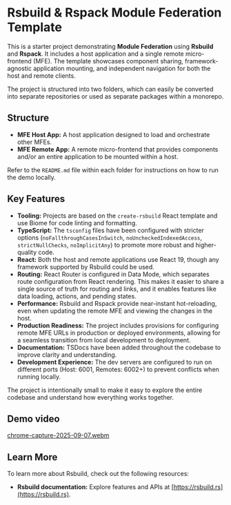 # Rsbuild & Rspack Module Federation Template

This is a starter project demonstrating **Module Federation** using **Rsbuild** and **Rspack**. It includes a host application and a single remote micro-frontend (MFE). The template showcases component sharing, framework-agnostic application mounting, and independent navigation for both the host and remote clients.

The project is structured into two folders, which can easily be converted into separate repositories or used as separate packages within a monorepo.

## Structure

* **MFE Host App:** A host application designed to load and orchestrate other MFEs.
* **MFE Remote App:** A remote micro-frontend that provides components and/or an entire application to be mounted within a host.

Refer to the `README.md` file within each folder for instructions on how to run the demo locally.

## Key Features

* **Tooling:** Projects are based on the `create-rsbuild` React template and use Biome for code linting and formatting.
* **TypeScript:** The `tsconfig` files have been configured with stricter options (`noFallthroughCasesInSwitch`, `noUncheckedIndexedAccess`, `strictNullChecks`, `noImplicitAny`) to promote more robust and higher-quality code.
* **React:** Both the host and remote applications use React 19, though any framework supported by Rsbuild could be used.
* **Routing:** React Router is configured in Data Mode, which separates route configuration from React rendering. This makes it easier to share a single source of truth for routing and links, and it enables features like data loading, actions, and pending states.
* **Performance:** Rsbuild and Rspack provide near-instant hot-reloading, even when updating the remote MFE and viewing the changes in the host.
* **Production Readiness:** The project includes provisions for configuring remote MFE URLs in production or deployed environments, allowing for a seamless transition from local development to deployment.
* **Documentation:** TSDocs have been added throughout the codebase to improve clarity and understanding.
* **Development Experience:** The dev servers are configured to run on different ports (Host: 6001, Remotes: 6002+) to prevent conflicts when running locally.

The project is intentionally small to make it easy to explore the entire codebase and understand how everything works together.

## Demo video

[chrome-capture-2025-09-07.webm](https://github.com/user-attachments/assets/a9ddf43d-e7c3-493f-afdf-16d190416305)

## Learn More

To learn more about Rsbuild, check out the following resources:

* **Rsbuild documentation:** Explore features and APIs at [https://rsbuild.rs](https://rsbuild.rs).
